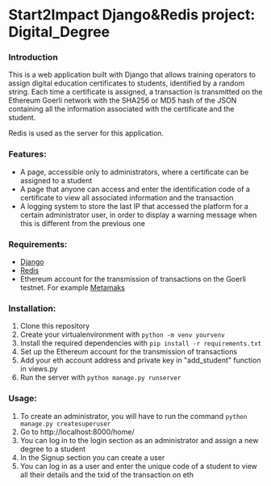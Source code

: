 # Start2Impact Django&Redis project: Digital_Degree 

### Introduction
This is a web application built with Django that allows training operators to assign digital education certificates to students, identified by a random string. Each time a certificate is assigned, a transaction is transmitted on the Ethereum Goerli network with the SHA256 or MD5 hash of the JSON containing all the information associated with the certificate and the student.

Redis is used as the server for this application.


### Features:
- A page, accessible only to administrators, where a certificate can be assigned to a student
- A page that anyone can access and enter the identification code of a certificate to view all associated information and the transaction
- A logging system to store the last IP that accessed the platform for a certain administrator user, in order to display a warning message when this is different from the previous one

### Requirements:
- [Django](https://docs.djangoproject.com/it/4.0/)
- [Redis](https://redis.io)
- Ethereum account for the transmission of transactions on the Goerli testnet. For example [Metamaks](https://metamask.io/)

### Installation:
1) Clone this repository
2) Create your virtualenvironment with `python -m venv yourvenv`
3) Install the required dependencies with `pip install -r requirements.txt`
4) Set up the Ethereum account for the transmission of transactions 
5) Add your eth account address and private key in "add_student" function in views.py
6) Run the server with `python manage.py runserver`

### Usage:
1) To create an administrator, you will have to run the command `python manage.py createsuperuser`
2) Go to http://localhost:8000/home/
3) You can log in to the login section as an administrator and assign a new degree to a student
4) In the Signup section you can create a user
5) You can log in as a user and enter the unique code of a student to view all their details and the txid of the transaction on eth
